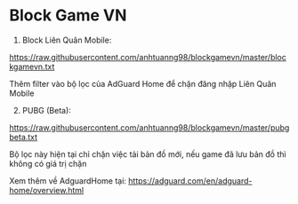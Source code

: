 # Block Game VN

1. Block Liên Quân Mobile: 

https://raw.githubusercontent.com/anhtuanng98/blockgamevn/master/blockgamevn.txt

Thêm filter vào bộ lọc của AdGuard Home để chặn đăng nhập Liên Quân Mobile

2. PUBG (Beta): 

https://raw.githubusercontent.com/anhtuanng98/blockgamevn/master/pubgbeta.txt

Bộ lọc này hiện tại chỉ chặn việc tải bản đồ mới, nếu game đã lưu bản đồ thì không có giá trị chặn

Xem thêm về AdguardHome tại:
https://adguard.com/en/adguard-home/overview.html

